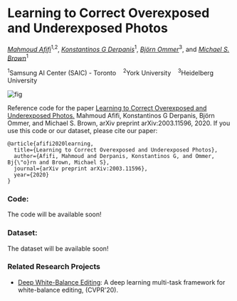 # Learning to Correct Overexposed and Underexposed Photos

*[Mahmoud Afifi](https://sites.google.com/view/mafifi)*<sup>1,2</sup>, 
*[Konstantinos G Derpanis](https://www.cs.ryerson.ca/kosta/)*<sup>1</sup>, 
*[Björn Ommer](https://hci.iwr.uni-heidelberg.de/Staff/bommer)*<sup>3</sup>, 
and *[Michael S. Brown](http://www.cse.yorku.ca/~mbrown/)*<sup>1</sup>

<sup>1</sup>Samsung AI Center (SAIC) - Toronto &nbsp;&nbsp;  <sup>2</sup>York University  &nbsp;&nbsp;  <sup>3</sup>Heidelberg University


![fig](https://user-images.githubusercontent.com/37669469/77943202-dacad280-728a-11ea-9136-26cd62a9fbe3.jpg)

Reference code for the paper [Learning to Correct Overexposed and Underexposed Photos.](https://arxiv.org/pdf/2003.11596.pdf) Mahmoud Afifi, Konstantinos G Derpanis, Björn Ommer, and Michael S. Brown, arXiv preprint arXiv:2003.11596, 2020. If you use this code or our dataset, please cite our paper:
```
@article{afifi2020learning,
  title={Learning to Correct Overexposed and Underexposed Photos},
  author={Afifi, Mahmoud and Derpanis, Konstantinos G, and Ommer, Bj{\"o}rn and Brown, Michael S},
  journal={arXiv preprint arXiv:2003.11596},
  year={2020}
}
```


### Code:
The code will be available soon!

### Dataset: 
The dataset will be available soon!

### Related Research Projects
- [Deep White-Balance Editing](https://github.com/mahmoudnafifi/Deep_White_Balance): A deep learning multi-task framework for white-balance editing, (CVPR'20).

